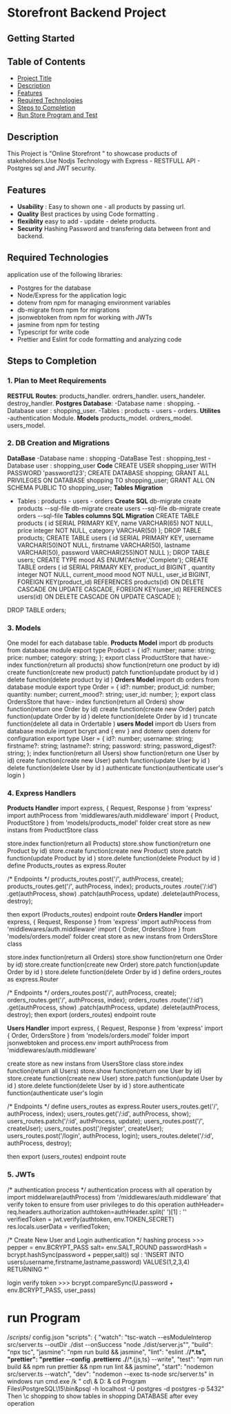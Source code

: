 # Storefront Backend Project

## Getting Started

## Table of Contents

- [Project Title](#Storefront-Backend-Project)
- [Description](#Description)
- [Features](#Features)
- [Required Technologies](#Required-Technologies)
- [Steps to Completion](#Steps-to-Completion)
- [Run Store Program and Test](#run-Program)


## Description

This Project is "Online Storefront " to showcase products of stakeholders.Use Nodjs Technology with Express - RESTFULL API - Postgres sql and JWT security.

## Features

- **Usability** :
  Easy to shown one - all products by passing url.
- **Quality**
  Best practices by using Code formatting .
- **flexiblity**
  easy to add - update - delete products.
- **Security**
  Hashing Password and transfering data between front and backend.

## Required Technologies

application use of the following libraries:

- Postgres for the database
- Node/Express for the application logic
- dotenv from npm for managing environment variables
- db-migrate from npm for migrations
- jsonwebtoken from npm for working with JWTs
- jasmine from npm for testing
- Typescript for write code
- Prettier and Eslint for code formatting and analyzing code

## Steps to Completion

### 1. Plan to Meet Requirements

**RESTFUL Routes**:
products_handler.
ordrers_handler.
users_handeler.
destroy_handler.
**Postgres Database**:
-Database name : shopping.
-Database user : shopping_user.
-Tables : products - users - orders.
**Utilites**
-authentication Module.
**Models**
products_model.
ordrers_model.
users_model.

### 2. DB Creation and Migrations

**DataBase**
-Database name : shopping
-DataBase Test : shopping_test
-Database user : shopping_user
**Code**
CREATE USER shopping_user WITH PASSWORD 'password123';
CREATE DATABASE shopping;
GRANT ALL PRIVILEGES ON DATABASE shopping TO shopping_user;
GRANT ALL ON SCHEMA PUBLIC TO shopping_user;
**Tables Migration**

- Tables : products - users - orders
  **Create SQL**
  db-migrate create products --sql-file
  db-migrate create users --sql-file
  db-migrate create orders --sql-file
  **Tables columns SQL Migration**
  CREATE TABLE products (
  id SERIAL PRIMARY KEY,
  name VARCHAR(65) NOT NULL,
  price integer NOT NULL,
  category VARCHAR(50)
  );
  DROP TABLE products;
  CREATE TABLE users (
  id SERIAL PRIMARY KEY,
  username VARCHAR(50)NOT NULL,
  firstname VARCHAR(50),
  lastname VARCHAR(50),
  password VARCHAR(255)NOT NULL
  );
  DROP TABLE users;
  CREATE TYPE mood AS ENUM('Active','Complete');
  CREATE TABLE orders (
  id SERIAL PRIMARY KEY,
  product_id BIGINT ,
  quantity integer NOT NULL,
  current_mood mood NOT NULL,
  user_id BIGINT,
  FOREIGN KEY(product_id) REFERENCES products(id) ON DELETE CASCADE ON UPDATE CASCADE,
  FOREIGN KEY(user_id) REFERENCES users(id) ON DELETE CASCADE ON UPDATE CASCADE
  );

DROP TABLE orders;

### 3. Models

One model for each database table.
**Products Model**
import db products from database module
export type Product = {
  id?: number;
  name: string;
  price: number;
  category: string;
};
export class ProductStore that have:-
index function(return all products)
show function(return one product by id)
create function(create new product)
patch function(update product by id )
delete function(delete product by id )
**Orders Model**
import db orders from database module
export type Order = {
  id?: number;
  product_id: number;
  quantity: number;
  current_mood?: string;
  user_id: number;
};
export class OrdersStore that have:-
index function(return all Orders)
show function(return one Order by id)
create function(create new Order)
patch function(update Order by id )
delete function(delete Order by id )
truncate function(delete all data in Ordertable )
**users Model**
import db Users from database module
import bcrypt and { env } and dotenv
open dotenv for configuration
export type User = {
  id?: number;
  username: string;
  firstname?: string;
  lastname?: string;
  password: string;
  password_digest?: string;
};
index function(return all Users)
show function(return one User by id)
create function(create new User)
patch function(update User by id )
delete function(delete User by id )
authenticate function(authenticate user's login )

### 4. Express Handlers
**Products Handler**
import express, { Request, Response } from 'express'
import authProcess from 'middlewares/auth.middleware'
import { Product, ProductStore } from 'models/products_model' folder
creat store as new instans from ProductStore class

store.index function(return all Products)
store.show function(return one Product by id)
store.create function(create new Product)
store.patch function(update Product by id )
store.delete function(delete Product by id )
define Products_routes as  express.Router

/* Endpoints */
products_routes.post('/', authProcess, create);
products_routes.get('/', authProcess, index);
products_routes
  .route('/:id')
  .get(authProcess, show)
  .patch(authProcess, update)
  .delete(authProcess, destroy);

then export (Products_routes) endpoint route
**Orders Handler**
import express, { Request, Response } from 'express'
import authProcess from 'middlewares/auth.middleware'
import { Order, OrdersStore } from 'models/orders.model' folder
creat store as new instans from OrdersStore class

store.index function(return all Orders)
store.show function(return one Order by id)
store.create function(create new Order)
store.patch function(update Order by id )
store.delete function(delete Order by id )
define orders_routes as  express.Router

/* Endpoints */
orders_routes.post('/', authProcess, create);
orders_routes.get('/', authProcess, index);
orders_routes
  .route('/:id')
  .get(authProcess, show)
  .patch(authProcess, update)
  .delete(authProcess, destroy);
then export (orders_routes) endpoint route

**Users Handler**
import express, { Request, Response } from 'express'
import { Order, OrdersStore } from 'models/orders.model' folder
import jsonwebtoken and process.env 
import authProcess from 'middlewares/auth.middleware'

create store as new instans from UsersStore class
store.index function(return all Users)
store.show function(return one User by id)
store.create function(create new User)
store.patch function(update User by id )
store.delete function(delete User by id )
store.authenticate function(authenticate user's login 

/* Endpoints */
define users_routes as  express.Router
users_routes.get('/', authProcess, index);
users_routes.get('/:id', authProcess, show);
users_routes.patch('/:id', authProcess, update);
users_routes.post('/', createUser);
users_routes.post('/register', createUser);
users_routes.post('/login', authProcess, login);
users_routes.delete('/:id', authProcess, destroy);

then export (users_routes) endpoint route

### 5. JWTs

/* authentication process */
authentication process with all operation by 
import middelware(authProcess) from '/middlewares/auth.middleware'
that verify token to ensure from user privileges to do this operation 
authHeader= req.headers.authorization
authtoken=authHeader.split(' ')[1] : ''
verifiedToken = jwt.verify(authtoken, env.TOKEN_SECRET)
res.locals.userData = verifiedToken;
  
/* Create New User and Login authentication */
hashing process >>> 
pepper = env.BCRYPT_PASS
salt= env.SALT_ROUND
passwordHash = bcrypt.hashSync(password + pepper,salt))
sql : 'INSERT INTO users(username,firstname,lastname,password) VALUES($1,$2,$3,$4) RETURNING *'

login verify token >>>
bcrypt.compareSync(U.password + env.BCRYPT_PASS, user_pass)

# run Program

/*scripts*/ 
config.json 
"scripts": {
    "watch": "tsc-watch --esModuleInterop src/server.ts --outDir ./dist --onSuccess \"node ./dist/server.js\"",
    "build": "npx tsc",
    "jasmine": "npm run build && jasmine",
    "lint": "eslint ./**/*.ts",
    "prettier": "prettier --config .prettierrc ./**/*.{js,ts} --write",
    "test": "npm run build && npm run prettier && npm run lint && jasmine",
    "start": "nodemon src/server.ts --watch",
    "dev": "nodemon --exec ts-node src/server.ts"
in windows run cmd.exe /k " cd\ & D: & cd Program Files\PostgreSQL\15\bin\&psql -h localhost -U postgres -d postgres -p 5432"
Then \c shopping  to show tables in shopping DATABASE after evey operation